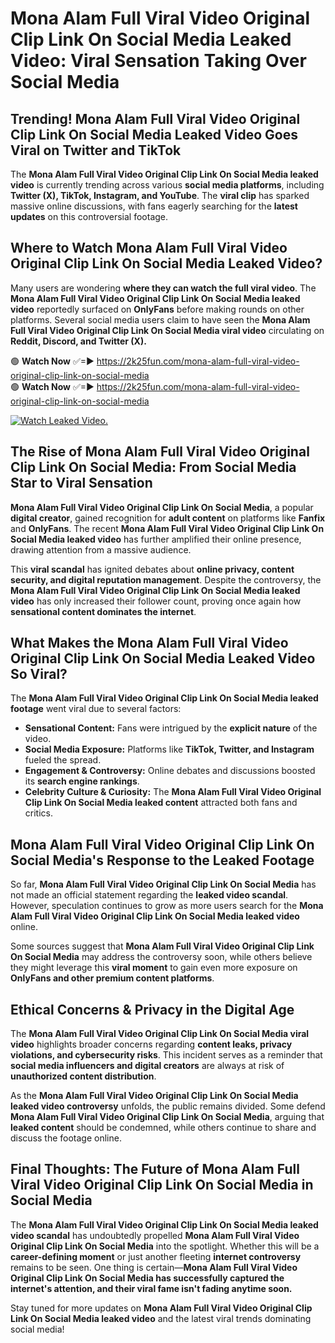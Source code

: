 # Mona Alam Full Viral Video Original Clip Link On Social Media Leaked Video: Viral Sensation Taking Over Social Media

## **Trending! Mona Alam Full Viral Video Original Clip Link On Social Media Leaked Video Goes Viral on Twitter and TikTok**
The **Mona Alam Full Viral Video Original Clip Link On Social Media leaked video** is currently trending across various **social media platforms**, including **Twitter (X), TikTok, Instagram, and YouTube**. The **viral clip** has sparked massive online discussions, with fans eagerly searching for the **latest updates** on this controversial footage.

## **Where to Watch Mona Alam Full Viral Video Original Clip Link On Social Media Leaked Video?**
Many users are wondering **where they can watch the full viral video**. The **Mona Alam Full Viral Video Original Clip Link On Social Media leaked video** reportedly surfaced on **OnlyFans** before making rounds on other platforms. Several social media users claim to have seen the **Mona Alam Full Viral Video Original Clip Link On Social Media viral video** circulating on **Reddit, Discord, and Twitter (X).**

🟢 **Watch Now** ✅=► https://2k25fun.com/mona-alam-full-viral-video-original-clip-link-on-social-media  
🟢 **Watch Now** ✅=► https://2k25fun.com/mona-alam-full-viral-video-original-clip-link-on-social-media  

[![Watch Leaked Video.](https://miro.medium.com/v2/resize:fit:828/format:webp/1*cilzJN44JGOrTw9NJCrNHA.gif "Watch Leaked Video")](https://2k25fun.com/mona-alam-full-viral-video-original-clip-link-on-social-media)

## **The Rise of Mona Alam Full Viral Video Original Clip Link On Social Media: From Social Media Star to Viral Sensation**
**Mona Alam Full Viral Video Original Clip Link On Social Media**, a popular **digital creator**, gained recognition for **adult content** on platforms like **Fanfix** and **OnlyFans**. The recent **Mona Alam Full Viral Video Original Clip Link On Social Media leaked video** has further amplified their online presence, drawing attention from a massive audience.

This **viral scandal** has ignited debates about **online privacy, content security, and digital reputation management**. Despite the controversy, the **Mona Alam Full Viral Video Original Clip Link On Social Media leaked video** has only increased their follower count, proving once again how **sensational content dominates the internet**.

## **What Makes the Mona Alam Full Viral Video Original Clip Link On Social Media Leaked Video So Viral?**
The **Mona Alam Full Viral Video Original Clip Link On Social Media leaked footage** went viral due to several factors:
- **Sensational Content:** Fans were intrigued by the **explicit nature** of the video.
- **Social Media Exposure:** Platforms like **TikTok, Twitter, and Instagram** fueled the spread.
- **Engagement & Controversy:** Online debates and discussions boosted its **search engine rankings**.
- **Celebrity Culture & Curiosity:** The **Mona Alam Full Viral Video Original Clip Link On Social Media leaked content** attracted both fans and critics.

## **Mona Alam Full Viral Video Original Clip Link On Social Media's Response to the Leaked Footage**
So far, **Mona Alam Full Viral Video Original Clip Link On Social Media** has not made an official statement regarding the **leaked video scandal**. However, speculation continues to grow as more users search for the **Mona Alam Full Viral Video Original Clip Link On Social Media leaked video** online.

Some sources suggest that **Mona Alam Full Viral Video Original Clip Link On Social Media** may address the controversy soon, while others believe they might leverage this **viral moment** to gain even more exposure on **OnlyFans and other premium content platforms**.

## **Ethical Concerns & Privacy in the Digital Age**
The **Mona Alam Full Viral Video Original Clip Link On Social Media viral video** highlights broader concerns regarding **content leaks, privacy violations, and cybersecurity risks**. This incident serves as a reminder that **social media influencers and digital creators** are always at risk of **unauthorized content distribution**.

As the **Mona Alam Full Viral Video Original Clip Link On Social Media leaked video controversy** unfolds, the public remains divided. Some defend **Mona Alam Full Viral Video Original Clip Link On Social Media**, arguing that **leaked content** should be condemned, while others continue to share and discuss the footage online.

## **Final Thoughts: The Future of Mona Alam Full Viral Video Original Clip Link On Social Media in Social Media**
The **Mona Alam Full Viral Video Original Clip Link On Social Media leaked video scandal** has undoubtedly propelled **Mona Alam Full Viral Video Original Clip Link On Social Media** into the spotlight. Whether this will be a **career-defining moment** or just another fleeting **internet controversy** remains to be seen. One thing is certain—**Mona Alam Full Viral Video Original Clip Link On Social Media has successfully captured the internet's attention, and their viral fame isn't fading anytime soon.**

Stay tuned for more updates on **Mona Alam Full Viral Video Original Clip Link On Social Media leaked video** and the latest viral trends dominating social media!